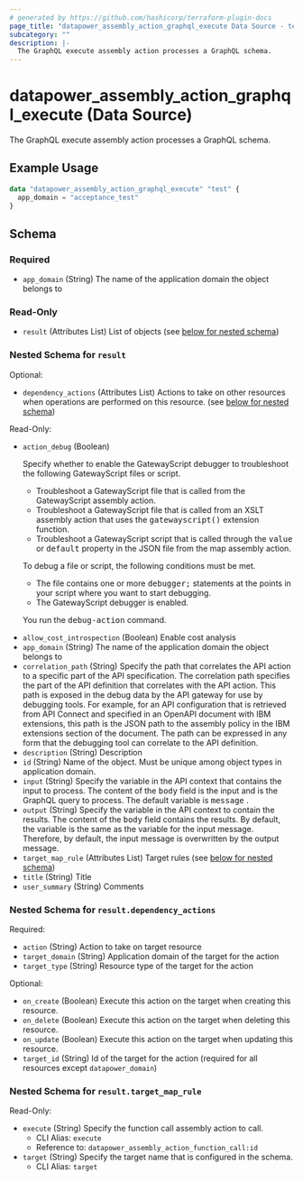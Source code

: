 ```yaml
---
# generated by https://github.com/hashicorp/terraform-plugin-docs
page_title: "datapower_assembly_action_graphql_execute Data Source - terraform-provider-datapower"
subcategory: ""
description: |-
  The GraphQL execute assembly action processes a GraphQL schema.
---
```


# datapower_assembly_action_graphql_execute (Data Source)

The GraphQL execute assembly action processes a GraphQL schema.

## Example Usage

```terraform
data "datapower_assembly_action_graphql_execute" "test" {
  app_domain = "acceptance_test"
}
```

<!-- schema generated by tfplugindocs -->
## Schema

### Required

- `app_domain` (String) The name of the application domain the object belongs to

### Read-Only

- `result` (Attributes List) List of objects (see [below for nested schema](#nestedatt--result))

<a id="nestedatt--result"></a>
### Nested Schema for `result`

Optional:

- `dependency_actions` (Attributes List) Actions to take on other resources when operations are performed on this resource. (see [below for nested schema](#nestedatt--result--dependency_actions))

Read-Only:

- `action_debug` (Boolean) <p>Specify whether to enable the GatewayScript debugger to troubleshoot the following GatewayScript files or script.</p><ul><li>Troubleshoot a GatewayScript file that is called from the GatewayScript assembly action.</li><li>Troubleshoot a GatewayScript file that is called from an XSLT assembly action that uses the <tt>gatewayscript()</tt> extension function.</li><li>Troubleshoot a GatewayScript script that is called through the <tt>value</tt> or <tt>default</tt> property in the JSON file from the map assembly action.</li></ul><p>To debug a file or script, the following conditions must be met.</p><ul><li>The file contains one or more <tt>debugger;</tt> statements at the points in your script where you want to start debugging.</li><li>The GatewayScript debugger is enabled.</li></ul><p>You run the <tt>debug-action</tt> command.</p>
- `allow_cost_introspection` (Boolean) Enable cost analysis
- `app_domain` (String) The name of the application domain the object belongs to
- `correlation_path` (String) Specify the path that correlates the API action to a specific part of the API specification. The correlation path specifies the part of the API definition that correlates with the API action. This path is exposed in the debug data by the API gateway for use by debugging tools. For example, for an API configuration that is retrieved from API Connect and specified in an OpenAPI document with IBM extensions, this path is the JSON path to the assembly policy in the IBM extensions section of the document. The path can be expressed in any form that the debugging tool can correlate to the API definition.
- `description` (String) Description
- `id` (String) Name of the object. Must be unique among object types in application domain.
- `input` (String) Specify the variable in the API context that contains the input to process. The content of the <tt>body</tt> field is the input and is the GraphQL query to process. The default variable is <tt>message</tt> .
- `output` (String) Specify the variable in the API context to contain the results. The content of the <tt>body</tt> field contains the results. By default, the variable is the same as the variable for the input message. Therefore, by default, the input message is overwritten by the output message.
- `target_map_rule` (Attributes List) Target rules (see [below for nested schema](#nestedatt--result--target_map_rule))
- `title` (String) Title
- `user_summary` (String) Comments

<a id="nestedatt--result--dependency_actions"></a>
### Nested Schema for `result.dependency_actions`

Required:

- `action` (String) Action to take on target resource
- `target_domain` (String) Application domain of the target for the action
- `target_type` (String) Resource type of the target for the action

Optional:

- `on_create` (Boolean) Execute this action on the target when creating this resource.
- `on_delete` (Boolean) Execute this action on the target when deleting this resource.
- `on_update` (Boolean) Execute this action on the target when updating this resource.
- `target_id` (String) Id of the target for the action (required for all resources except `datapower_domain`)


<a id="nestedatt--result--target_map_rule"></a>
### Nested Schema for `result.target_map_rule`

Read-Only:

- `execute` (String) Specify the function call assembly action to call.
  - CLI Alias: `execute`
  - Reference to: `datapower_assembly_action_function_call:id`
- `target` (String) Specify the target name that is configured in the schema.
  - CLI Alias: `target`
